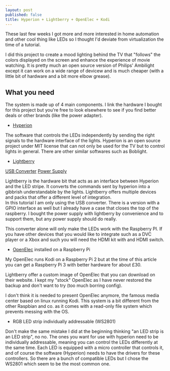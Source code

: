 ```yaml
---
layout: post
published: false
title: Hyperion + Lightberry + OpenElec + Kodi
---
```

These last few weeks I got more and more interested in home automation and other cool thing like LEDs so I thought I'd deviate from virtualization the time of a tutorial. 

I did this project to create a mood lighting behind the TV that "follows" the colors displayed on the screen and enhance the experience of movie watching. It is pretty much an open source version of Philips' Ambilight except it can work on a wide range of devicew and is much cheaper (with a little bit of hardware and a bit more elbow grease).

## What you need

The system is made up of 4 main components. I link the hardware I bought for this project but you're free to look elsewhere to see if you find better deals or other brands (like the power adapter).

- [Hyperion](https://hyperion-project.org/wiki/Main)

The software that controls the LEDs independently by sending the right signals to the hardware interface of the lights. Hyperion is an open source project under MIT license that can not only be used for the TV but to control lights in general. There are other similar softwares such as Boblight.

- [Lightberry](http://lightberry.eu/)

[USB Converter](https://lightberry.eu/shop/shop/converter-box/) 
[Power Supply](https://lightberry.eu/shop/shop/diy-lightberry-power-supply/)

Lightberry is the hardware bit that acts as an interface between Hyperion and the LED stripe. It converts the commands sent by hyperion into a gibbrish understandable by the lights. Lightberry offers multiple devices and packs that offer a different level of integration.  
In this tutorial I am only using the USB converter. There is a version with a GPIO interface as well but I already have a case that closes the top of the raspberry. I bought the power supply with lightberry by convenience and to support them, but any power supply should do really.

This converter alone will only make the LEDs work with the Raspberry PI. If you have other devices that you would like to integrate such as a DVC player or a Xbox and such you will need the HDMI kit with and HDMI switch.

- [OpenElec](http://openelec.tv/) installed on a Raspberry Pi

My OpenElec runs Kodi on a Raspberry Pi 2 but at the time of this article you can get a Raspberry Pi 3 with better hardware for about £30. 

Lightberry offer a custom image of OpenElec that you can download on their website. I kept my "stock" OpenElec as I have never restored the backup and don't want to try (too much borring config).

I don't think it is needed to present OpenElec anymore, the famous media center based on linux running Kodi. This system is a bit different from the other Raspbian and co. as it comes with a read-only file system which prevents messing with the OS.

- RGB LED strip individually addressable (WS2801)

Don't make the same mistake I did at the beginning thinking "an LED strip is an LED strip", no no. The ones you want for use with hyperion need to be individually addressable, meaning you can control the LEDs differently at the same time. Each LED is equipped with a micro controller that controls it, and of course the software (Hyperion) needs to have the drivers for these controllers. So there are a bunch of compatible LEDs but I chose the WS2801 which seem to be the most common one.
